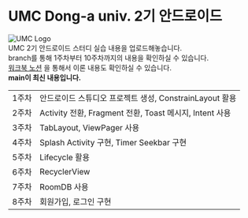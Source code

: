 
# UMC Dong-a univ. 2기 안드로이드  
![UMC Logo](https://media.discordapp.net/attachments/950282937474088990/954727424426405949/logo.png?width=150&height=150)  
UMC 2기 안드로이드 스터디 실습 내용을 업로드해놓습니다.  
branch를 통해 1주차부터 10주차까지의 내용을 확인하실 수 있습니다.  
[워크북 노션](https://abstracted-saga-113.notion.site/UMC_-0ab99428ad5046219d7554034a31dc2a) 을 통해서 이론 내용도 확인하실 수 있습니다.  
**main이 최신 내용입니다.**
  
| | |
|---|---|
|1주차|안드로이드 스튜디오 프로젝트 생성, ConstrainLayout 활용|
|2주차|Activity 전환, Fragment 전환, Toast 메시지, Intent 사용|
|3주차|TabLayout, ViewPager 사용|
|4주차|Splash Activity 구현, Timer Seekbar 구현|
|5주차|Lifecycle 활용|
|6주차|RecyclerView |
|7주차|RoomDB 사용|
|8주차|회원가입, 로그인 구현|
